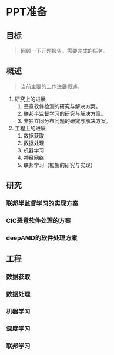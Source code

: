 # PPT准备
## 目标
> 回顾一下开题报告。需要完成的任务。


## 概述
> 当前主要的工作进展概述。

1. 研究上的进展
   1. 恶意软件检测的研究与解决方案。
   2. 联邦半监督学习的研究与解决方案。
   3. 非独立同分布问题的研究与解决方案。
2. 工程上的进展
   1. 数据获取
   2. 数据处理
   3. 机器学习
   4. 神经网络
   5. 联邦学习（框架的研究与实现）


## 研究

### 联邦半监督学习的实现方案


### CIC恶意软件处理的方案


### deepAMD的软件处理方案

## 工程

### 数据获取

### 数据处理

### 机器学习

### 深度学习

### 联邦学习

